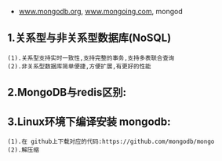* www.mongodb.org, www.mongoing.com, mongod
## 1.关系型与非关系型数据库(NoSQL)
	(1).关系型支持实时一致性,支持完整的事务,支持多表联合查询
	(2).非关系型数据库简单便捷,方便扩展,有更好的性能
## 2.MongoDB与redis区别:
## 3.Linux环境下编译安装 mongodb:
	(1).在 github上下载对应的代码:https://github.com/mongodb/mongo
	(2).解压缩


















